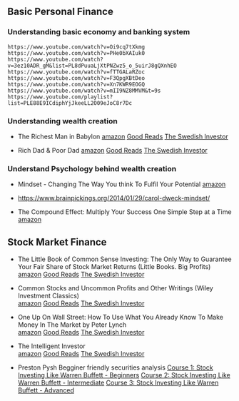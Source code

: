 ## Basic Personal Finance ##

### Understanding basic economy and banking system ###
    https://www.youtube.com/watch?v=Oi9cq7tXkmg
    https://www.youtube.com/watch?v=PHe0bXAIuk0
    https://www.youtube.com/watch?v=3ez10ADR_gM&list=PL8dPuuaLjXtPNZwz5_o_5uirJ8gQXnhEO
    https://www.youtube.com/watch?v=fTTGALaRZoc
    https://www.youtube.com/watch?v=F3QpgXBtDeo
    https://www.youtube.com/watch?v=Xn7KWR9EOGQ
    https://www.youtube.com/watch?v=mII9NZ8MMVM&t=9s
    https://www.youtube.com/playlist?list=PLE88E9ICdiphYjJkeeLL2O09eJoC8r7Dc
    
### Understanding wealth creation ###
- The Richest Man in Babylon 
    [amazon]( https://www.amazon.in/Richest-Man-Babylon-George-Clason/dp/9388144317/ref=sr_1_1_sspa?keywords=The+Richest+Man+in+Babylon&qid=1584811359&smid=A3H3WE9M6NY1KV&sr=8-1-spons&psc=1&spLa=ZW5jcnlwdGVkUXVhbGlmaWVyPUExSFVVM1dORkZMQ0tRJmVuY3J5cHRlZElkPUEwNDcxMjAzMURCWlBSRU9ZTzZHOSZlbmNyeXB0ZWRBZElkPUEwNjk3NTk4MVFZRkZCWEZCTllJTSZ3aWRnZXROYW1lPXNwX2F0ZiZhY3Rpb249Y2xpY2tSZWRpcmVjdCZkb05vdExvZ0NsaWNrPXRydWU= ) 
    [Good Reads]( https://www.goodreads.com/book/show/1052.The_Richest_Man_in_Babylon?ac=1&from_search=true&qid=gjdjDHZmal&rank=1 )
    [The Swedish Investor]( https://www.youtube.com/watch?v=npoyc_X5zO8&t=4s )

- Rich Dad & Poor Dad 
    [amazon]( https://www.amazon.in/Rich-Dad-Poor-Middle-Updates/dp/1612680194/ref=sr_1_3?keywords=Rich+Dad+%26+Poor+Dad&qid=1584811433&sr=8-3 )
    [Good Reads]( )
    [The Swedish Investor](  )

### Understand Psychology behind wealth creation ###
- Mindset - Changing The Way You think To Fulfil Your Potential
    [amazon]( https://www.amazon.in/Mindset-Updated-Changing-Fulfil-Potential-ebook/dp/B01M036N60/ref=sr_1_2?keywords=Growth+Mindset&qid=1584815571&s=digital-text&sr=1-2 )
- https://www.brainpickings.org/2014/01/29/carol-dweck-mindset/

- The Compound Effect: Multiply Your Success One Simple Step at a Time
    [amazon](https://www.amazon.in/Compound-Effect-Multiply-Success-Simple/dp/B07MWCGBJ4/ref=sr_1_1?crid=18OIP2IVYHSEW&keywords=compound+effect&qid=1584815885&s=digital-text&sprefix=compoun%2Cdigital-text%2C272&sr=1-1)

## Stock Market Finance ##

- The Little Book of Common Sense Investing: The Only Way to Guarantee Your Fair Share of Stock Market Returns (Little Books. Big Profits)  
    [amazon]( https://www.amazon.in/Little-Book-Common-Sense-Investing/dp/1119404509/ref=sr_1_3?keywords=The+Little+Book+of+Common+Sense+Investing&qid=1584811461&sr=8-3 )
    [Good Reads]( )
    [The Swedish Investor](  )

- Common Stocks and Uncommon Profits and Other Writings (Wiley Investment Classics)  
    [amazon]( https://www.amazon.in/Uncommon-Profits-Writings-Investment-Classics/dp/0471445509/ref=sr_1_2?keywords=Common+Stocks+and+Uncommon+Profits&qid=1584811496&sr=8-2 )
    [Good Reads]( )
    [The Swedish Investor](  )

- One Up On Wall Street: How To Use What You Already Know To Make Money In The Market by Peter Lynch  
    [amazon]( https://www.amazon.in/One-Up-Wall-Street-2000-04-03/dp/B00DO95YOG/ref=sr_1_4?keywords=One+up+no+wall+street&qid=1584811528&sr=8-4-spell )
    [Good Reads]( )
    [The Swedish Investor](  )

- The Intelligent Investor  
    [amazon]( https://www.amazon.in/Intelligent-Investor-English-Paperback-2013/dp/0062312685/ref=sr_1_3?keywords=The+Intelligent+Investor&qid=1584811635&sr=8-3 )
    [Good Reads]( )
    [The Swedish Investor](  )

- Preston Pysh Begginer friendly securities analysis
  [Course 1: Stock Investing Like Warren Buffett - Beginners](https://www.youtube.com/watch?v=KfDB9e_cO4k&list=PLECECA66C0CE68B1E)
  [Course 2: Stock Investing Like Warren Buffett - Intermediate](https://www.youtube.com/watch?v=-4mXnFK0ecM&list=PLD3EB06EC4A19BFB8)
  [Course 3: Stock Investing Like Warren Buffett - Advanced](https://www.youtube.com/watch?v=1jHqCKj0PUM&list=PL4F98F82F436543F7)

